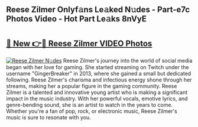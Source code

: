 ## Reese Zilmer Onlyf𝚊ns Le𝚊ked N𝚞des - Part-e7c Photos Video - Hot Part Le𝚊ks 8nVyE

# <h2><a href="http://ac44322.deff.icu/?id=Reese+Zilmer">🔗 New 👉🔴 Reese Zilmer VIDEO Photos</a></h2>

[![Reese Zilmer N𝚞des](https://i.imgur.com/rIISA9y.gif)](http://ac44322.deff.icu/?id=Reese+Zilmer)
Reese Zilmer's journey into the world of social media began with her love for gaming. She started streaming on Twitch under the username "GingerBreaker" in 2013, where she gained a small but dedicated following. Reese Zilmer's charisma and infectious energy shone through her streams, making her a popular figure in the gaming community. Reese Zilmer is a talented and innovative young artist who is making a significant impact in the music industry. With her powerful vocals, emotive lyrics, and genre-bending sound, she is an artist to watch in the years to come. Whether you're a fan of pop, rock, or electronic music, Reese Zilmer's music is sure to resonate with you.
